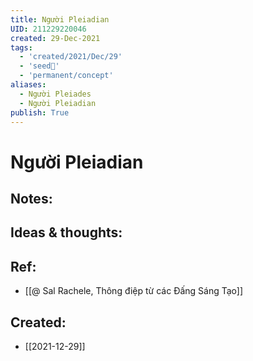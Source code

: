 ```yaml
---
title: Người Pleiadian
UID: 211229220046
created: 29-Dec-2021
tags:
  - 'created/2021/Dec/29'
  - 'seed🥜'
  - 'permanent/concept'
aliases:
  - Người Pleiades
  - Người Pleiadian
publish: True
---
```

# Người Pleiadian

## Notes:


## Ideas & thoughts:

## Ref:
- [[@ Sal Rachele, Thông điệp từ các Đấng Sáng Tạo]]
## Created:
- [[2021-12-29]]
